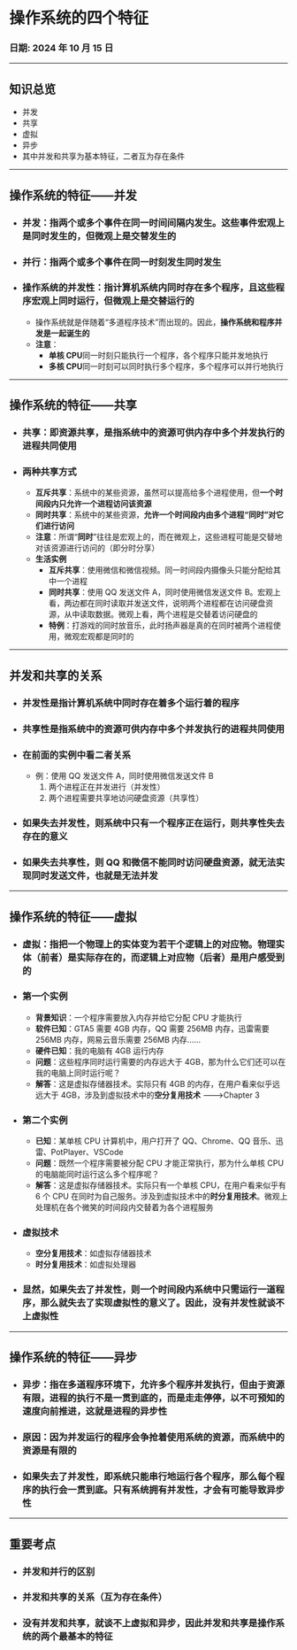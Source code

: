 # 操作系统的四个特征

### **日期**: 2024 年 10 月 15 日

---

## 知识总览

- 并发
- 共享
- 虚拟
- 异步
- 其中并发和共享为基本特征，二者互为存在条件

---

## **操作系统的特征——并发**

- ### **并发**：指两个或多个事件在同一时间间隔内发生。这些事件**宏观上是同时发生**的，但**微观上是交替发生**的
- ### **并行**：指两个或多个事件在同一时刻发生同时发生

- ### **操作系统的并发性**：指计算机系统内**同时**存在多个程序，且这些程序**宏观上**同时运行，但**微观上**是**交替**运行的
  - 操作系统就是伴随着“多道程序技术”而出现的。因此，**操作系统和程序并发是一起诞生的**
  - **注意**：
    - **单核 CPU**同一时刻只能执行一个程序，各个程序只能并发地执行
    - **多核 CPU**同一时刻可以同时执行多个程序，多个程序可以并行地执行

---

## **操作系统的特征——共享**

- ### **共享**：即资源共享，是指系统中的资源可供内存中多个并发执行的进程共同使用
- ### **两种共享方式**
  - **互斥共享**：系统中的某些资源，虽然可以提高给多个进程使用，但**一个时间段内只允许一个进程访问该资源**
  - **同时共享**：系统中的某些资源，**允许一个时间段内由多个进程“同时”对它们进行访问**
  - **注意**：所谓“**同时**”往往是宏观上的，而在微观上，这些进程可能是交替地对该资源进行访问的（即分时分享）
  - **生活实例**
    - **互斥共享**：使用微信和微信视频。同一时间段内摄像头只能分配给其中一个进程
    - **同时共享**：使用 QQ 发送文件 A，同时使用微信发送文件 B。宏观上看，两边都在同时读取并发送文件，说明两个进程都在访问硬盘资源，从中读取数据。微观上看，两个进程是交替着访问硬盘的
    - **特例**：打游戏的同时放音乐，此时扬声器是真的在同时被两个进程使用，微观宏观都是同时的

---

## **并发和共享的关系**

- ### **并发性**是指计算机系统中同时存在着多个运行着的程序
- ### **共享性**是指系统中的资源可供内存中多个并发执行的进程共同使用
- ### **在前面的实例中看二者关系**
  - 例：使用 QQ 发送文件 A，同时使用微信发送文件 B
    1. 两个进程正在并发进行（并发性）
    2. 两个进程需要共享地访问硬盘资源（共享性）
- ### **如果失去并发性**，则系统中只有一个程序正在运行，则共享性失去存在的意义
- ### **如果失去共享性**，则 QQ 和微信不能同时访问硬盘资源，就无法实现同时发送文件，也就是无法并发

---

## **操作系统的特征——虚拟**

- ### **虚拟**：指把一个物理上的实体变为若干个逻辑上的对应物。物理实体（前者）是实际存在的，而逻辑上对应物（后者）是用户感受到的

- ### **第一个实例**

  - **背景知识**：一个程序需要放入内存并给它分配 CPU 才能执行
  - **软件已知**：GTA5 需要 4GB 内存，QQ 需要 256MB 内存，迅雷需要 256MB 内存，网易云音乐需要 256MB 内存......
  - **硬件已知**：我的电脑有 4GB 运行内存
  - **问题**：这些程序同时运行需要的内存远大于 4GB，那为什么它们还可以在我的电脑上同时运行呢？
  - **解答**：这是虚拟存储器技术。实际只有 4GB 的内存，在用户看来似乎远远大于 4GB，涉及到虚拟技术中的**空分复用技术** --->Chapter 3

- ### **第二个实例**
  - **已知**：某单核 CPU 计算机中，用户打开了 QQ、Chrome、QQ 音乐、迅雷、PotPlayer、VSCode
  - **问题**：既然一个程序需要被分配 CPU 才能正常执行，那为什么单核 CPU 的电脑能同时运行这么多个程序呢？
  - **解答**：这是虚拟存储器技术。实际只有一个单核 CPU，在用户看来似乎有 6 个 CPU 在同时为自己服务。涉及到虚拟技术中的**时分复用技术**。微观上处理机在各个微笑的时间段内交替着为各个进程服务
- ### **虚拟技术**

  - **空分复用技术**：如虚拟存储器技术
  - **时分复用技术**：如虚拟处理器

- ### 显然，**如果失去了并发性**，则一个时间段内系统中只需运行一道程序，那么就失去了实现虚拟性的意义了。因此，**没有并发性就谈不上虚拟性**

---

## **操作系统的特征——异步**

- ### **异步**：指在多道程序环境下，允许多个程序并发执行，但由于资源有限，进程的执行不是一贯到底的，而是走走停停，以不可预知的速度向前推进，这就是进程的异步性
- ### **原因**：因为并发运行的程序会争抢着使用系统的资源，而系统中的资源是有限的
- ### **如果失去了并发性**，即系统只能串行地运行各个程序，那么每个程序的执行会一贯到底。只有系统拥有并发性，才会有可能导致异步性

---

## **重要考点**

- ### 并发和并行的区别
- ### 并发和共享的关系（互为存在条件）
- ### 没有并发和共享，就谈不上虚拟和异步，因此并发和共享是操作系统的两个最基本的特征
